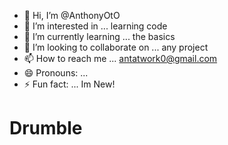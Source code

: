 - 👋 Hi, I’m @AnthonyOtO
- 👀 I’m interested in ... learning code
- 🌱 I’m currently learning ... the basics
- 💞️ I’m looking to collaborate on ... any project
- 📫 How to reach me ... antatwork0@gmail.com
- 😄 Pronouns: ...
- ⚡ Fun fact: ... Im New!

<!---
AnthonyOtO/AnthonyOtO is a ✨ special ✨ repository because its `README.md` (this file) appears on your GitHub profile.
You can click the Preview link to take a look at your changes.
--->
# Drumble
